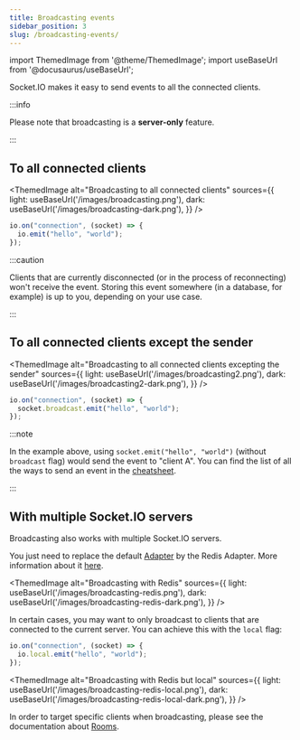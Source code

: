 ```yaml
---
title: Broadcasting events
sidebar_position: 3
slug: /broadcasting-events/
---
```


import ThemedImage from '@theme/ThemedImage';
import useBaseUrl from '@docusaurus/useBaseUrl';

Socket.IO makes it easy to send events to all the connected clients.

:::info

Please note that broadcasting is a **server-only** feature.

:::

## To all connected clients

<ThemedImage
  alt="Broadcasting to all connected clients"
  sources={{
    light: useBaseUrl('/images/broadcasting.png'),
    dark: useBaseUrl('/images/broadcasting-dark.png'),
  }}
/>

```js
io.on("connection", (socket) => {
  io.emit("hello", "world");
});
```

:::caution

Clients that are currently disconnected (or in the process of reconnecting) won't receive the event. Storing this event somewhere (in a database, for example) is up to you, depending on your use case.

:::

## To all connected clients except the sender

<ThemedImage
  alt="Broadcasting to all connected clients excepting the sender"
  sources={{
    light: useBaseUrl('/images/broadcasting2.png'),
    dark: useBaseUrl('/images/broadcasting2-dark.png'),
  }}
/>

```js
io.on("connection", (socket) => {
  socket.broadcast.emit("hello", "world");
});
```

:::note

In the example above, using `socket.emit("hello", "world")` (without `broadcast` flag) would send the event to "client A". You can find the list of all the ways to send an event in the [cheatsheet](/docs/v3/emit-cheatsheet/).

:::

## With multiple Socket.IO servers

Broadcasting also works with multiple Socket.IO servers.

You just need to replace the default [Adapter](/docs/v3/glossary/#Adapter) by the Redis Adapter. More information about it [here](/docs/v3/using-multiple-nodes/#Passing-events-between-nodes).

<ThemedImage
  alt="Broadcasting with Redis"
  sources={{
    light: useBaseUrl('/images/broadcasting-redis.png'),
    dark: useBaseUrl('/images/broadcasting-redis-dark.png'),
  }}
/>

In certain cases, you may want to only broadcast to clients that are connected to the current server. You can achieve this with the `local` flag:

```js
io.on("connection", (socket) => {
  io.local.emit("hello", "world");
});
```

<ThemedImage
  alt="Broadcasting with Redis but local"
  sources={{
    light: useBaseUrl('/images/broadcasting-redis-local.png'),
    dark: useBaseUrl('/images/broadcasting-redis-local-dark.png'),
  }}
/>

In order to target specific clients when broadcasting, please see the documentation about [Rooms](/docs/v3/rooms/).
